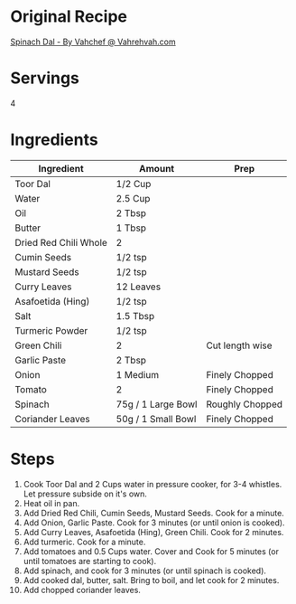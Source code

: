 # Original Recipe
[Spinach Dal - By Vahchef @ Vahrehvah.com](https://www.youtube.com/watch?v=rVLJGwYqwZI)
# Servings
4
# Ingredients
| Ingredient | Amount | Prep |
| --- | --- | -- |
| Toor Dal | 1/2 Cup ||
| Water | 2.5 Cup ||
| Oil | 2 Tbsp ||
| Butter | 1 Tbsp ||
| Dried Red Chili Whole | 2 ||
| Cumin Seeds | 1/2 tsp ||
| Mustard Seeds | 1/2 tsp ||
| Curry Leaves | 12 Leaves ||
| Asafoetida (Hing) | 1/2 tsp ||
| Salt | 1.5 Tbsp ||
| Turmeric Powder | 1/2 tsp||
| Green Chili | 2 | Cut length wise |
| Garlic Paste | 2 Tbsp ||
| Onion | 1 Medium | Finely Chopped |
| Tomato | 2 | Finely Chopped |
| Spinach | 75g / 1 Large Bowl | Roughly Chopped |
| Coriander Leaves | 50g / 1 Small Bowl | Finely Chopped |
# Steps
1. Cook Toor Dal and 2 Cups water in pressure cooker, for 3-4 whistles. Let pressure subside on it's own.
2. Heat oil in pan.
3. Add Dried Red Chili, Cumin Seeds, Mustard Seeds. Cook for a minute.
4. Add Onion, Garlic Paste. Cook for 3 minutes (or until onion is cooked).
5. Add Curry Leaves, Asafoetida (Hing), Green Chili. Cook for 2 minutes.
6. Add turmeric. Cook for a minute.
7. Add tomatoes and 0.5 Cups water. Cover and Cook for 5 minutes (or until tomatoes are starting to cook).
8. Add spinach, and cook for 3 minutes (or until spinach is cooked).
9. Add cooked dal, butter, salt. Bring to boil, and let cook for 2 minutes.
10. Add chopped coriander leaves.
